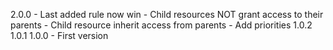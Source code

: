 2.0.0
    - Last added rule now win
    - Child resources NOT grant access to their parents
    - Child resource inherit access from parents
    - Add priorities
1.0.2
1.0.1
1.0.0
    - First version